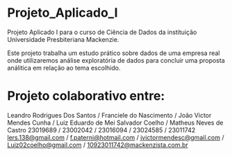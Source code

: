 # Projeto_Aplicado_I
Projeto Aplicado I para o curso de Ciência de Dados da instituição Universidade Presbiteriana Mackenzie.

Este projeto trabalha um estudo prático sobre dados de uma empresa real onde utilizaremos análise exploratória de dados para concluir uma proposta análitica em relação ao tema escolhido.

# Projeto colaborativo entre:

 Leandro Rodrigues Dos Santos         /       Franciele do Nascimento         /        João Victor Mendes Cunha         /        Luiz Eduardo de Mei Salvador Coelho         /           Matheus Neves de Castro
          23019689                    /               23002042                /               23016094                  /                     23024585                       /                  23011742
    lers.138@gmail.com                /         f.paterni@hotmail.com         /        jvictormendesc@gmail.com         /              Luiz02coelho@gmail.com                /        10923011742@mackenzista.com.br
